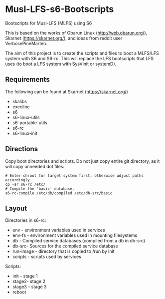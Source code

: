 # Musl-LFS-s6-Bootscripts
Bootscripts for Musl-LFS (MLFS) using S6

This is based on the works of Obarun Linux (http://web.obarun.org/), Skarnet (https://skarnet.org/), and ideas from reddit user VerbosePineMarten.

The aim of this project is to create the scripts and files to boot a MLFS/LFS system with S6 and S6-rc. This will replace the LFS bootscripts that LFS uses (to boot a LFS system with SysVinit or systemD).

## Requirements

The following can be found at Skarnet (https://skarnet.org/)
  * skalibs
  * execline
  * s6
  * s6-linux-utils
  * s6-portable-utils
  * s6-rc
  * s6-linux-init

## Directions

Copy boot directories and scripts. Do not just copy entire git directory, as it will copy unneeded dot files:
```
# Enter chroot for target system first, otherwise adjust paths accordingly
cp -ar s6-rc /etc/
# Compile the 'basic' database.
s6-rc-compile /etc/db/compiled /etc/db-src/basic
```

## Layout

Directories in s6-rc:
  * env - environment variables used in services
  * env-fs - environment variables used in mounting filesystems
  * db - Compiled service databases (compiled from a db in db-src)
  * db-src- Sources for the compiled service database
  * run-image - directory that is copied to /run by init
  * scripts - scripts used by services

Scripts:
  * init - stage 1
  * stage2- stage 2
  * stage3 - stage 3
  * reboot

